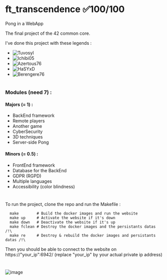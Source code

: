# ft_transcendence ✅100/100
Pong in a WebApp

The final project of the 42 common core.

I've done this project with these legends :
  - ![Tuvosyl](https://github.com/tuvosyl)
  - ![Ichibi05](https://github.com/Ichibi05)
  - ![Azertous76](https://github.com/Azertous76)
  - ![HaSYxD](https://github.com/HaSYxD)
  - ![Berengere76](https://github.com/Berengere76)
#
### Modules (need 7) :
#### Majors (= 1) :
  - BackEnd framework
  - Remote players
  - Another game
  - CyberSecurity
  - 3D techniques
  - Server-side Pong
#### Minors (= 0.5) :
  - FrontEnd framework
  - Database for the BackEnd
  - GDPR (RGPD)
  - Multiple languages
  - Accessibility (color blindness)
 #
To run the project, clone the repo and run the Makefile :
```shell
  make        # Build the docker images and run the website
  make up     # Activate the website if it's down
  make down   # Deactivate the website if it's up
  make fclean # Destroy the docker images and the persistants datas /!\
  make re     # Destroy & rebuild the docker images and persistants datas /!\
```
Then you should be able to connect to the website on https://"your_ip":6942/ (replace "your_ip" by your actual private ip address)
#
![image](https://github.com/user-attachments/assets/402b335e-9b25-4d88-b582-ca23d4761353)
